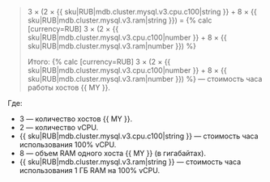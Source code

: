 > 3 × (2&nbsp;×&nbsp;{{ sku|RUB|mdb.cluster.mysql.v3.cpu.c100|string }} + 8&nbsp;×&nbsp;{{ sku|RUB|mdb.cluster.mysql.v3.ram|string }}) = {% calc [currency=RUB] 3 × (2 × {{ sku|RUB|mdb.cluster.mysql.v3.cpu.c100|number }} + 8 × {{ sku|RUB|mdb.cluster.mysql.v3.ram|number }}) %}
>
> Итого: {% calc [currency=RUB] 3 × (2 × {{ sku|RUB|mdb.cluster.mysql.v3.cpu.c100|number }} + 8 × {{ sku|RUB|mdb.cluster.mysql.v3.ram|number }}) %} — стоимость часа работы хостов {{ MY }}.

Где:
* 3 — количество хостов {{ MY }}.
* 2 — количество vCPU.
* {{ sku|RUB|mdb.cluster.mysql.v3.cpu.c100|string }} — стоимость часа использования 100% vCPU.
* 8 — объем RAM одного хоста {{ MY }} (в гигабайтах).
* {{ sku|RUB|mdb.cluster.mysql.v3.ram|string }} — стоимость часа использования 1 ГБ RAM на 100% vCPU.